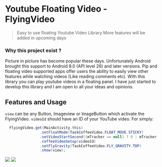 # Youtube Floating Video - FlyingVideo
> Easy to use floating Youtube Video Library
> More features will be added in upcoming days

### Why this project exist ?
Picture in picture has become popular these days. Unfortunately Android brought this support to Android 8.0 (API level 26) and later versions. Pip and floating video supported apps offer users the ability to easily view other features while watching videos (Like reading comments etc). With this library you can play youtube videos in a floating panel. I have just started to develop this library and I am open to all your ideas and opinions.

## Features and Usage


`view` can be any Button, Imageview or ImageButton which activate the FlyingVideo. `videoId` should have an ID of your YouTube video. For simply:

```java
  FlyingVideo.get(MainActivity.this)
                .setFloatMode(TaskCoffeeVideo.FLOAT_MOVE.STICKY)
                .setVideoStartSecond((mTracker == null) ? 0 : mTracker.getCurrentSecond())
                .coffeeVideoSetup(videoId)
                .setFlyGravity(TaskCoffeeVideo.FLY_GRAVITY.TOP)
                .show(view);
```
![](previews/untitledx1.gif) ![](previews/untitledx22.gif)
